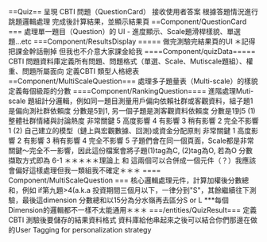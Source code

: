 ==Quiz==
呈現 CBTI 問題（QuestionCard）
接收使用者答案
根據答題情況進行 跳題邏輯處理
完成後計算結果，並顯示結果頁
==Component/QuestionCard ===
處理單一題目（Question）的 UI - 進度顯示、Scale題滑桿樣貌、單選題...etc
===Component/ResultsDisplay =====
做完測驗完結果頁的UI
＊記得把課金幹話刪掉 但我也不介意大家課金給我
====Component/quizData=====
CBTI 問題資料庫定義所有問題、問題格式（單選、Scale、Mutiscale題組）、權重、問題所屬面向
定義CBTI 類型人格總表
==Component/MultiScaleQuestion===
處理多子題量表（Multi-scale）的樣貌定義每個級距的分數
====Component/RankingQuestion====
進階處理Muti-scale 題組計分邏輯，例如同一題目測量用戶偏向依賴社群或客觀資料，組子題1是偏向測社群依賴度 分數是5到1, 另一個子題是測客觀資料依賴度 分數是1到5
(1) 整體社群情緒與討論熱度	非常關鍵	5 高度影響	4	有影響	3 稍有影響	2 完全不影響	1
(2) 自己建立的模型（鏈上與宏觀數據、回測)或資金分配原則	非常關鍵	1 高度影響	2 有影響	3 	稍有影響	4 完全不影響	5 
子題們會在同一個頁面，Scale都是非常關鍵～完全不一影響，因此這份檔案會將子題(1)tag為C, (2)tag為O, 若為O 分數擷取方式即為 6-1
＊＊＊＊＊理論上 <MultiScaleQuestion /> 和 <RankingQuestion /> 這兩個可以合併成一個元件（？）我應該會偏好這樣處理但我一類組我不確定＊＊＊
==== Component/MultiScaleQuestion ===
核心邏輯處理元件，計算加權後分數總和，例如
if第九題>4(a.k.a 投資期間三個月以下，一律分到"S"，其餘繼續往下測驗，最後這dimension 分數總和以15分為分水嶺再去區分S or L
***每個Dimension的邏輯都不一樣不太能通用＊＊＊
===/entities/QuizResult===
定義CBTI 測驗後要儲存的結果資料格式 資料庫給他串起來之後可以結合你們那邊在做的User Tagging for personalization strategy



